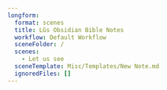 ```yaml
---
longform:
  format: scenes
  title: LGs Obsidian Bible Notes
  workflow: Default Workflow
  sceneFolder: /
  scenes:
    - Let us see
  sceneTemplate: Misc/Templates/New Note.md
  ignoredFiles: []
---
```

